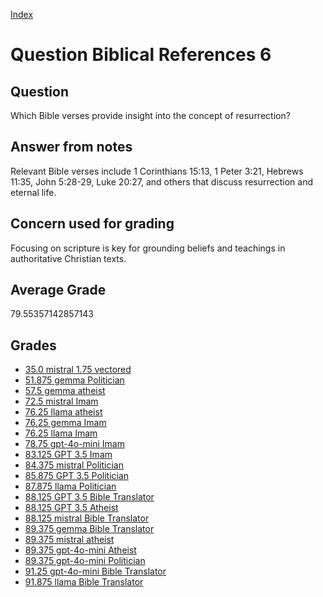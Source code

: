 
[Index](../../index.md)
# Question Biblical References 6
## Question
Which Bible verses provide insight into the concept of resurrection?

## Answer from notes
Relevant Bible verses include 1 Corinthians 15:13, 1 Peter 3:21, Hebrews 11:35, John 5:28-29, Luke 20:27, and others that discuss resurrection and eternal life.

## Concern used for grading
Focusing on scripture is key for grounding beliefs and teachings in authoritative Christian texts.

## Average Grade
79.55357142857143

## Grades
 * [35.0 mistral 1.75 vectored](../answers/mistral_1.75_vectored/Biblical_References_6.md)
 * [51.875 gemma Politician](../answers/gemma_Politician/Biblical_References_6.md)
 * [57.5 gemma atheist](../answers/gemma_atheist/Biblical_References_6.md)
 * [72.5 mistral Imam](../answers/mistral_Imam/Biblical_References_6.md)
 * [76.25 llama atheist](../answers/llama_atheist/Biblical_References_6.md)
 * [76.25 gemma Imam](../answers/gemma_Imam/Biblical_References_6.md)
 * [76.25 llama Imam](../answers/llama_Imam/Biblical_References_6.md)
 * [78.75 gpt-4o-mini Imam](../answers/gpt-4o-mini_Imam/Biblical_References_6.md)
 * [83.125 GPT 3.5 Imam](../answers/GPT_3.5_Imam/Biblical_References_6.md)
 * [84.375 mistral Politician](../answers/mistral_Politician/Biblical_References_6.md)
 * [85.875 GPT 3.5 Politician](../answers/GPT_3.5_Politician/Biblical_References_6.md)
 * [87.875 llama Politician](../answers/llama_Politician/Biblical_References_6.md)
 * [88.125 GPT 3.5 Bible Translator](../answers/GPT_3.5_Bible_Translator/Biblical_References_6.md)
 * [88.125 GPT 3.5 Atheist](../answers/GPT_3.5_Atheist/Biblical_References_6.md)
 * [88.125 mistral Bible Translator](../answers/mistral_Bible_Translator/Biblical_References_6.md)
 * [89.375 gemma Bible Translator](../answers/gemma_Bible_Translator/Biblical_References_6.md)
 * [89.375 mistral atheist](../answers/mistral_atheist/Biblical_References_6.md)
 * [89.375 gpt-4o-mini Atheist](../answers/gpt-4o-mini_Atheist/Biblical_References_6.md)
 * [89.375 gpt-4o-mini Politician](../answers/gpt-4o-mini_Politician/Biblical_References_6.md)
 * [91.25 gpt-4o-mini Bible Translator](../answers/gpt-4o-mini_Bible_Translator/Biblical_References_6.md)
 * [91.875 llama Bible Translator](../answers/llama_Bible_Translator/Biblical_References_6.md)
